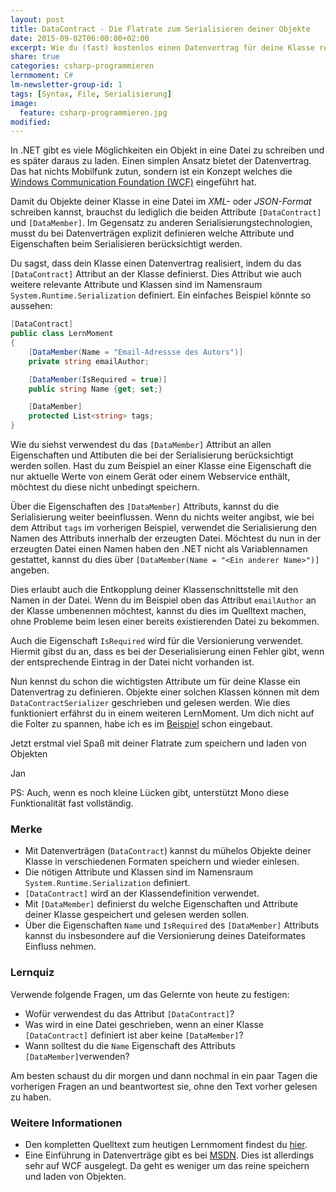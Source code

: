 ```yaml
---
layout: post
title: DataContract - Die Flatrate zum Serialisieren deiner Objekte
date: 2015-09-02T06:00:00+02:00
excerpt: Wie du (fast) kostenlos einen Datenvertrag für deine Klasse realisierst
share: true
categories: csharp-programmieren
lernmoment: C#
lm-newsletter-group-id: 1
tags: [Syntax, File, Serialisierung]
image:
  feature: csharp-programmieren.jpg
modified:
---
```


In .NET gibt es viele Möglichkeiten ein Objekt in eine Datei zu schreiben und es später daraus zu laden. Einen simplen Ansatz bietet der Datenvertrag. Das hat nichts Mobilfunk zutun, sondern ist ein Konzept welches die [Windows Communication Foundation (WCF)](https://msdn.microsoft.com/de-de/library/Dd456779(v=VS.110).aspx) eingeführt hat.

Damit du Objekte deiner Klasse in eine Datei im *XML-* oder *JSON-Format* schreiben kannst, brauchst du lediglich die beiden Attribute `[DataContract]` und `[DataMember]`. Im Gegensatz zu anderen Serialisierungstechnologien, musst du bei Datenverträgen explizit definieren welche Attribute und Eigenschaften beim Serialisieren berücksichtigt werden.

Du sagst, dass dein Klasse einen Datenvertrag realisiert, indem du das `[DataContract]` Attribut an der Klasse definierst. Dies Attribut wie auch weitere relevante Attribute und Klassen sind im Namensraum `System.Runtime.Serialization` definiert. Ein einfaches Beispiel könnte so aussehen:

```cs
[DataContract]
public class LernMoment
{
	[DataMember(Name = "Email-Adressse des Autors")]
	private string emailAuthor;

	[DataMember(IsRequired = true)]
	public string Name {get; set;}

	[DataMember]
	protected List<string> tags;
}
```

Wie du siehst verwendest du das `[DataMember]` Attribut an allen Eigenschaften und Attibuten die bei der Serialisierung berücksichtigt werden sollen. Hast du zum Beispiel an einer Klasse eine Eigenschaft die nur aktuelle Werte von einem Gerät oder einem Webservice enthält, möchtest du diese nicht unbedingt speichern.

Über die Eigenschaften des `[DataMember]` Attributs, kannst du die Serialisierung weiter beeinflussen. Wenn du nichts weiter angibst, wie bei dem Attribut `tags` im vorherigen Beispiel, verwendet die Serialisierung den Namen des Attributs innerhalb der erzeugten Datei. Möchtest du nun in der erzeugten Datei einen Namen haben den .NET nicht als Variablennamen gestattet, kannst du dies über `[DataMember(Name = "<Ein anderer Name>")]` angeben. 

Dies erlaubt auch die Entkopplung deiner Klassenschnittstelle mit den Namen in der Datei. Wenn du im Beispiel oben das Attribut `emailAuthor` an der Klasse umbenennen möchtest, kannst du dies im Quelltext machen, ohne Probleme beim lesen einer bereits existierenden Datei zu bekommen.

Auch die Eigenschaft `IsRequired` wird für die Versionierung verwendet. Hiermit gibst du an, dass es bei der Deserialisierung einen Fehler gibt, wenn der entsprechende Eintrag in der Datei nicht vorhanden ist.

Nun kennst du schon die wichtigsten Attribute um für deine Klasse ein Datenvertrag zu definieren. Objekte einer solchen Klassen können mit dem `DataContractSerializer` geschrieben und gelesen werden. Wie dies funktioniert erfährst du in einem weiteren LernMoment. Um dich nicht auf die Folter zu spannen, habe ich es im [Beispiel](https://github.com/LernMoment/csharp/tree/master/DataContract) schon eingebaut.

Jetzt erstmal viel Spaß mit deiner Flatrate zum speichern und laden von Objekten

Jan


PS: Auch, wenn es noch kleine Lücken gibt, unterstützt Mono diese Funktionalität fast vollständig.

### Merke

-	Mit Datenverträgen (`DataContract`) kannst du mühelos Objekte deiner Klasse in verschiedenen Formaten speichern und wieder einlesen.
-	Die nötigen Attribute und Klassen sind im Namensraum `System.Runtime.Serialization` definiert.
-	`[DataContract]` wird an der Klassendefinition verwendet.
-	Mit `[DataMember]` definierst du welche Eigenschaften und Attribute deiner Klasse gespeichert und gelesen werden sollen.
-	Über die Eigenschaften `Name` und `IsRequired` des `[DataMember]` Attributs kannst du insbesondere auf die Versionierung deines Dateiformates Einfluss nehmen.

### Lernquiz 

Verwende folgende Fragen, um das Gelernte von heute zu festigen:

-	Wofür verwendest du das Attribut `[DataContract]`?
-	Was wird in eine Datei geschrieben, wenn an einer Klasse `[DataContract]` definiert ist aber keine `[DataMember]`?
-	Wann solltest du die `Name` Eigenschaft des Attributs `[DataMember]`verwenden?

Am besten schaust du dir morgen und dann nochmal in ein paar Tagen die vorherigen Fragen an und beantwortest sie, ohne den Text vorher gelesen zu haben.

### Weitere Informationen

-	Den kompletten Quelltext zum heutigen Lernmoment findest du [hier](https://github.com/LernMoment/csharp/tree/master/DataContract).
-	Eine Einführung in Datenverträge gibt es bei [MSDN](https://msdn.microsoft.com/de-de/library/ms733127(v=VS.110).aspx). Dies ist allerdings sehr auf WCF ausgelegt. Da geht es weniger um das reine speichern und laden von Objekten.
